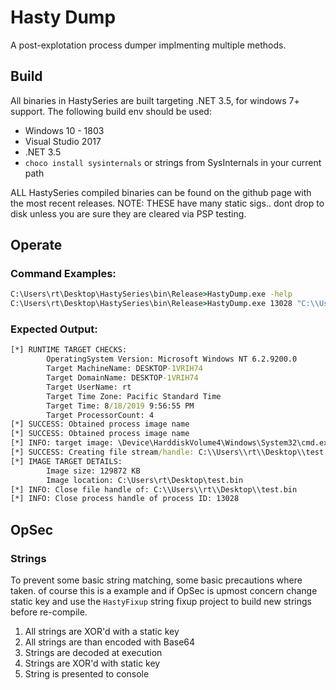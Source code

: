 # Hasty Dump 
A post-explotation process dumper implmenting multiple methods.

## Build 
All binaries in HastySeries are built targeting .NET 3.5, for windows 7+ support. The following build env should be used:

* Windows 10 - 1803
* Visual Studio 2017
* .NET 3.5 
* `choco install sysinternals` or strings from SysInternals in your current path

ALL HastySeries compiled binaries can be found on the github page with the most recent releases. NOTE: THESE have many static sigs.. dont drop to disk unless you are sure they are cleared via PSP testing.

## Operate
### Command Examples:
```cmd
C:\Users\rt\Desktop\HastySeries\bin\Release>HastyDump.exe -help
C:\Users\rt\Desktop\HastySeries\bin\Release>HastyDump.exe 13028 "C:\\Users\\rt\\Desktop\\test.bin"
```
### Expected Output:
```cmd
[*] RUNTIME TARGET CHECKS:
        OperatingSystem Version: Microsoft Windows NT 6.2.9200.0
        Target MachineName: DESKTOP-1VRIH74
        Target DomainName: DESKTOP-1VRIH74
        Target UserName: rt
        Target Time Zone: Pacific Standard Time
        Target Time: 8/18/2019 9:56:55 PM
        Target ProcessorCount: 4
[*] SUCCESS: Obtained process image name
[*] SUCCESS: Obtained process image name
[*] INFO: target image: \Device\HarddiskVolume4\Windows\System32\cmd.exe
[*] SUCCESS: Creating file stream/handle: C:\\Users\\rt\\Desktop\\test.bin
[*] IMAGE TARGET DETAILS:
        Image size: 129872 KB
        Image location: C:\Users\rt\Desktop\test.bin
[*] INFO: Close file handle of: C:\\Users\\rt\\Desktop\\test.bin
[*] INFO: Close process handle of process ID: 13028
```

## OpSec
### Strings
To prevent some basic string matching, some basic precautions where taken. of course this is a example and if OpSec is upmost concern change static key and use the `HastyFixup` string fixup project to build new strings before re-compile.

1) All strings are XOR'd with a static key 
2) All strings are than encoded with Base64 
3) Strings are decoded at execution 
4) Strings are XOR'd with static key
5) String is presented to console 
